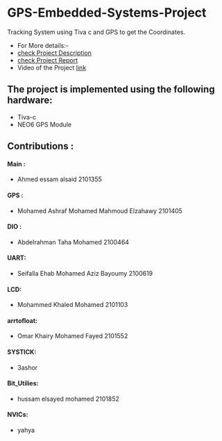 # GPS-Embedded-Systems-Project
Tracking System using Tiva c and GPS to get the Coordinates.
* For More details:-
*  [check Project Description](https://github.com/Mohamed-Ashraf0/Project-Description/blob/main/Project%20(1).pdf)
* [check Project Report]()
* Video of the Project [link]()



## The project is implemented using the following hardware:
* Tiva-c
* NEO6 GPS Module  


##  Contributions :

#### Main : 
- Ahmed essam alsaid                         2101355

#### GPS :
- Mohamed Ashraf Mohamed Mahmoud Elzahawy    2101405

#### DIO :
- Abdelrahman Taha Mohamed                   2100464

#### UART:
- Seifalla Ehab Mohamed Aziz Bayoumy         2100619
       
#### LCD:
- Mohammed Khaled Mohamed                    2101103        

#### arrtofloat:
- Omar Khairy Mohamed Fayed                  2101552    

 #### SYSTICK:
- 3ashor   

 #### Bit_Utilies:
- hussam elsayed mohamed                      2101852
  
 #### NVICs:
- yahya
            
